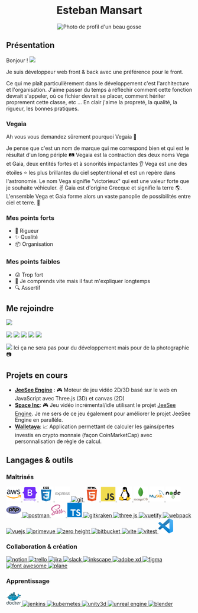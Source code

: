 <h1 align="center">Esteban Mansart</h1>

<p align="center" style="border-radius: 8px">
<img src="https://github.com/user-attachments/assets/759c76ea-21a1-4491-802e-cdddf8e470de" alt="Photo de profil d'un beau gosse" width="582" height="287" />
</p>

## Présentation


Bonjour ! <img src="https://media.giphy.com/media/hvRJCLFzcasrR4ia7z/giphy.gif" width="3%">

Je suis développeur web front & back avec une préférence pour le front. 

Ce qui me plaît particulièrement dans le développement c'est l'architecture et l'organisation. J'aime passer du temps à réfléchir comment cette fonction devrait s'appeler, où ce fichier devrait se placer, comment hériter proprement cette classe, etc ... En clair j'aime la propreté, la qualité, la rigueur, les bonnes pratiques. 

### Vegaia

Ah vous vous demandez sûrement pourquoi Vegaia 🤔

Je pense que c'est un nom de marque qui me correspond bien et qui est le résultat d'un long périple 🛤️
Vegaia est la contraction des deux noms Vega et Gaia, deux entités fortes et à sonorités impactantes 👂
Vega est une des étoiles ⭐ les plus brillantes du ciel septentrional et est un repère dans l'astronomie. Le nom Vega signifie "victorieux" qui est une valeur forte que je souhaite véhiculer. ✌️
Gaia est d'origine Grecque et signifie la terre 🌎. L'ensemble Vega et Gaia forme alors un vaste panoplie de possibilités entre ciel et terre. 🌈

### Mes points forts 

- 🎯 Rigueur
- ✨ Qualité
- 📦 Organisation

### Mes points faibles

- 😜 Trop fort 
- 🧠 Je comprends vite mais il faut m'expliquer longtemps
- 🔍 Assertif

## Me rejoindre 

[![](https://img.shields.io/badge/LinkTree-43e660?style=plastic&logo=linktree&logoColor=white)](https://linktr.ee/estebanmansart)

[![](https://img.shields.io/badge/YouTube-red?style=plastic&logo=youtube&logoColor=white)](https://www.youtube.com/@estebanmansart6512)
[![](https://img.shields.io/badge/LinkedIn-0e76a8?style=plastic&logo=linkedin&logoColor=white)](https://www.linkedin.com/in/estebanmansart)
[![](https://img.shields.io/badge/StackShare-008ff9?style=plastic&logo=stackshare&logoColor=white)](https://stackshare.io/estebanmansart)
[![](https://img.shields.io/badge/FlatIcon-17d1c6?style=plastic&logo=flaticon&logoColor=white)](https://www.flaticon.com/authors/esteban-mansart)
[![](https://img.shields.io/badge/StackOverlfow-e7700d?style=plastic&logo=stackoverflow&logoColor=white)](https://stackoverflow.com/users/14555332/esteban-mansart)

[![](https://img.shields.io/badge/Instagram-833AB4?style=plastic&logo=instagram&logoColor=white)](https://www.instagram.com/esteban.mansart) Ici ça ne sera pas pour du développement mais pour de la photographie 📷

## Projets en cours

- **[JeeSee Engine](https://github.com/mansartesteban/jeesee)** : 🎮 Moteur de jeu vidéo 2D/3D basé sur le web en JavaScript avec Three.js (3D) et canvas (2D)
- **[Space Inc](https://github.com/mansartesteban/Space-Inc)**: 🎮 Jeu vidéo incrémental/idle utilisant le projet [JeeSee Engine](https://github.com/mansartesteban/jeesee). Je me sers de ce jeu également pour améliorer le projet JeeSee Engine en parallèle.
- **[Walletaya](https://github.com/mansartesteban/Walletaya)**: 📈 Application permettant de calculer les gains/pertes investis en crypto monnaie (façon CoinMarketCap) avec personnalisation de règle de calcul.

## Langages & outils

### Maîtrisés
<p align="left">
	<a href="https://aws.amazon.com" target="_blank">
		<img
			src="https://raw.githubusercontent.com/devicons/devicon/master/icons/amazonwebservices/amazonwebservices-original-wordmark.svg"
			alt="aws"
			width="40"
			height="40"
		/>
  </a>
	<a href="https://getbootstrap.com" target="_blank">
		<img
			src="https://raw.githubusercontent.com/devicons/devicon/master/icons/bootstrap/bootstrap-plain-wordmark.svg"
			alt="bootstrap"
			width="40"
			height="40"
		/>
	</a>
	<a href="https://www.w3schools.com/css" target="_blank">
		<img
			src="https://raw.githubusercontent.com/devicons/devicon/master/icons/css3/css3-original-wordmark.svg"
			alt="css3"
			width="40"
			height="40"
		/>
	</a>
  <a href="https://expressjs.com" target="_blank">
		<img
			src="https://raw.githubusercontent.com/devicons/devicon/master/icons/express/express-original-wordmark.svg"
			alt="express"
			width="40"
			height="40"
		/>
	</a>
  <a href="https://git-scm.com" target="_blank">
		<img src="https://www.vectorlogo.zone/logos/git-scm/git-scm-icon.svg" alt="git" width="40" height="40" />
	</a>
  <a href="https://www.w3.org/html" target="_blank">
		<img
			src="https://raw.githubusercontent.com/devicons/devicon/master/icons/html5/html5-original-wordmark.svg"
			alt="html5"
			width="40"
			height="40"
		/>
	</a>
  <a href="https://developer.mozilla.org/en-US/docs/Web/JavaScript" target="_blank">
		<img
			src="https://raw.githubusercontent.com/devicons/devicon/master/icons/javascript/javascript-original.svg"
			alt="javascript"
			width="40"
			height="40"
		/>
	</a>
  <a href="https://www.linux.org" target="_blank">
		<img
			src="https://raw.githubusercontent.com/devicons/devicon/master/icons/linux/linux-original.svg"
			alt="linux"
			width="40"
			height="40"
		/>
	</a>
  <a href="https://www.mongodb.com" target="_blank">
		<img
			src="https://raw.githubusercontent.com/devicons/devicon/master/icons/mongodb/mongodb-original-wordmark.svg"
			alt="mongodb"
			width="40"
			height="40"
		/>
	</a>
  <a href="https://www.mysql.com" target="_blank">
		<img
			src="https://raw.githubusercontent.com/devicons/devicon/master/icons/mysql/mysql-original-wordmark.svg"
			alt="mysql"
			width="40"
			height="40"
		/>
	</a>
  	<a href="https://nodejs.org" target="_blank">
		<img
			src="https://raw.githubusercontent.com/devicons/devicon/master/icons/nodejs/nodejs-original-wordmark.svg"
			alt="nodejs"
			width="40"
			height="40"
		/>
	</a>
	<a href="https://www.php.net" target="_blank">
		<img
			src="https://raw.githubusercontent.com/devicons/devicon/master/icons/php/php-original.svg"
			alt="php"
			width="40"
			height="40"
		/>
	</a>
  <a href="https://postman.com" target="_blank">
		<img
			src="https://www.vectorlogo.zone/logos/getpostman/getpostman-icon.svg"
			alt="postman"
			width="40"
			height="40"
		/>
	</a>
  <a href="https://sass-lang.com" target="_blank">
		<img
			src="https://raw.githubusercontent.com/devicons/devicon/master/icons/sass/sass-original.svg"
			alt="sass"
			width="40"
			height="40"
		/>
	</a>
  <a href="https://www.typescriptlang.org" target="_blank">
		<img
			src="https://raw.githubusercontent.com/devicons/devicon/master/icons/typescript/typescript-original.svg"
			alt="typescript"
			width="40"
			height="40"
		/>
	</a>
	 <a href="https://www.gitkraken.com" target="_blank">
		<img
			src="https://www.vectorlogo.zone/logos/gitkraken/gitkraken-icon.svg"
			alt="gitkraken"
			width="40"
			height="40"
		/>
	</a>
	<a href="https://threejs.org" target="_blank">
		<img
			src="https://upload.vectorlogo.zone/logos/threejs/images/83129207-9005-4463-8181-65a3cc3bf8fd.svg"
			alt="three js"
			width="40"
			height="40"
		/>
	</a>
	<a href="https://vuetifyjs.com" target="_blank">
		<img
			src="https://github.com/gilbarbara/logos/blob/main/logos/vuetifyjs.svg"
			alt="vuetify"
			width="40"
			height="40"
		/>
	</a>
	<a href="https://webpack.js.org" target="_blank">
		<img
			src="https://www.vectorlogo.zone/logos/js_webpack/js_webpack-icon.svg"
			alt="webpack"
			width="40"
			height="40"
		/>
	</a>
	<a href="https://vuejs.org" target="_blank">
		<img
			src="https://www.vectorlogo.zone/logos/vuejs/vuejs-icon.svg"
			alt="vuejs"
			width="40"
			height="40"
		/>
	</a>
	<a href="https://primevue.org" target="_blank">
		<img
			src="https://raw.githubusercontent.com/dochne/wappalyzer/953a28c681b9a0d829a81a1174ec14e975eee245/src/images/icons/PrimeVue.svg"
			alt="primevue"
			width="40"
			height="40"
		/>
	</a>
<a href="https://zeroheight.com" target="_blank">
		<img
			src="https://raw.githubusercontent.com/gilbarbara/logos/92bb74e98bca1ea1ad794442676ebc4e75038adc/logos/zeroheight-icon.svg"
			alt="zero height"
			width="40"
			height="40"
		/>
	</a>
	<a href="https://bitbucket.org" target="_blank">
		<img
			src="https://upload.vectorlogo.zone/logos/bitbucket/images/11915f2e-3287-46b6-a81d-0daad8160e11.svg"
			alt="bitbucket"
			width="40"
			height="40"
		/>
	</a>
	<a href="https://vite.dev" target="_blank">
		<img
			src="https://www.vectorlogo.zone/logos/vitejsdev/vitejsdev-icon.svg"
			alt="vite"
			width="40"
			height="40"
		/>
	</a>
	<a href="https://vitest.dev" target="_blank">
		<img
			src="https://raw.githubusercontent.com/gilbarbara/logos/92bb74e98bca1ea1ad794442676ebc4e75038adc/logos/vitest.svg"
			alt="vitest"
			width="40"
			height="40"
		/>
	</a>
	<a href="https://code.visualstudio.com" target="_blank">
		<img
			src="https://raw.githubusercontent.com/bestofjs/bestofjs/78c0bf1f9691f623d06566fbf7442922b8fd771f/apps/bestofjs-nextjs/public/logos/vscode.svg"
			alt="vscode"
			width="40"
			height="40"
		/>
	</a>

 

</p>

### Collaboration & création

<p align="left">
	<a href="https://www.notion.so" target="_blank">
		<img
			src="https://raw.githubusercontent.com/gilbarbara/logos/92bb74e98bca1ea1ad794442676ebc4e75038adc/logos/notion-icon.svg"
			alt="notion"
			width="40"
			height="40"
		/>
	</a>
	<a href="https://trello.com" target="_blank">
		<img
			src="https://www.vectorlogo.zone/logos/trello/trello-icon.svg"
			alt="trello"
			width="40"
			height="40"
		/>
	</a>
<a href="https://www.atlassian.com/fr/software/jira" target="_blank">
		<img
			src="https://www.vectorlogo.zone/logos/atlassian_jira/atlassian_jira-icon.svg"
			alt="jira"
			width="40"
			height="40"
		/>
	</a>
	<a href="https://slack.com" target="_blank">
		<img
			src="https://www.vectorlogo.zone/logos/slack/slack-icon.svg"
			alt="slack"
			width="40"
			height="40"
		/>
	</a>
	<a href="https://inkscape.org" target="_blank">
		<img
			src="https://www.vectorlogo.zone/logos/inkscape/inkscape-icon.svg"
			alt="inkscape"
			width="40"
			height="40"
		/>
	</a>
	<a href="https://adobexdplatform.com" target="_blank">
		<img
			src="https://vectorwiki.com/images/afpgO__adobe-xd.svg"
			alt="adobe xd"
			width="40"
			height="40"
		/>
	</a>
	<a href="https://www.figma.com" target="_blank">
		<img
			src="https://www.vectorlogo.zone/logos/figma/figma-icon.svg"
			alt="figma"
			width="40"
			height="40"
		/>
	</a>
 <a href="https://fontawesome.com" target="_blank">
		<img
			src="https://www.vectorlogo.zone/logos/font-awesome/font-awesome-icon.svg"
			alt="font awesome"
			width="40"
			height="40"
		/>
	</a>
	 <a href="https://plane.so/" target="_blank">
		<img
			src="https://raw.githubusercontent.com/loganmarchione/homelab-svg-assets/745e5d9249f2c847d58de5f1fd7ba4de2f63918e/assets/plane.svg"
			alt="plane"
			width="40"
			height="40"
		/>
	</a>
	
</p>

### Apprentissage

<p align="left">
	<a href="https://www.docker.com" target="_blank">
		<img
			src="https://raw.githubusercontent.com/devicons/devicon/master/icons/docker/docker-original-wordmark.svg"
			alt="docker"
			width="40"
			height="40"
		/>
	</a>
  <a href="https://www.jenkins.io" target="_blank">
		<img src="https://www.vectorlogo.zone/logos/jenkins/jenkins-icon.svg" alt="jenkins" width="40" height="40" />
  </a>
	<a href="https://kubernetes.io" target="_blank">
		<img
			src="https://www.vectorlogo.zone/logos/kubernetes/kubernetes-icon.svg"
			alt="kubernetes"
			width="40"
			height="40"
		/>
	</a>
<a href="https://unity.com" target="_blank">
		<img
			src="https://www.vectorlogo.zone/logos/unity3d/unity3d-icon.svg"
			alt="unity3d"
			width="40"
			height="40"
		/>
	</a>
 <a href="https://www.unrealengine.com" target="_blank">
		<img
			src="https://vectorwiki.com/images/JyRje__unreal.svg"
			alt="unreal engine"
			width="40"
			height="40"
		/>
	</a>
	 <a href="https://www.blender.org" target="_blank">
		<img
			src="https://raw.githubusercontent.com/gilbarbara/logos/92bb74e98bca1ea1ad794442676ebc4e75038adc/logos/blender.svg"
			alt="blender"
			width="40"
			height="40"
		/>
	</a>
 
</p>
  
